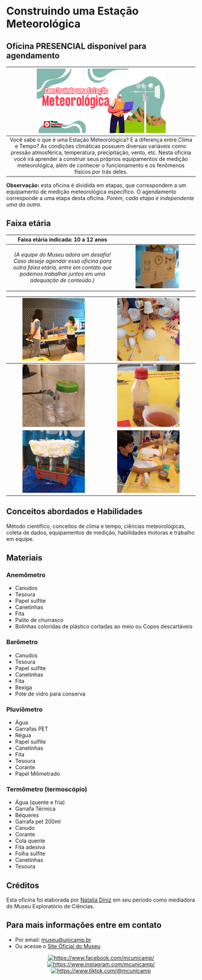 # Construindo uma Estação Meteorológica

## Oficina PRESENCIAL disponível para agendamento

|<img src="construindo-estacao-banner.png" width="70%" height="70%"> |
|:-------------:|
|Você sabe o que é uma Estação Meteorológica? E a diferença entre Clima e Tempo? As condições climáticas possuem diversas variáveis como: pressão atmosférica, temperatura, precipitação, vento, etc. Nesta oficina você irá aprender a construir seus próprios equipamentos de medição meteorológica, além de conhecer o funcionamento e os fenômenos físicos por trás deles.|

**Observação:** esta oficina é dividida em etapas, que correspondem a um equipamento de medição meteorológica específico. O agendamento corresponde a uma etapa desta oficina. *Porém, cada etapa é independente uma da outra*.

## Faixa etária

|Faixa etária indicada: 10 a 12 anos||
|:-------------:|:-------------:|
|*(A equipe do Museu adora um desafio! Caso deseje agendar essa oficina para outra faixa etária, entre em contato que podemos trabalhar juntos em uma adequação de conteúdo.)*|<img src="IMG_const_estacao.JPG" width="60%" height="60%">|

|<img src="IMG_3636.JPG" width="70%" height="70%">|<img src="20230304_162927 (1).jpg" width="70%" height="70%">|
|:-------------:|:-------------:|
|<img src="20230615_152404 (1).jpg" width="70%" height="70%">|<img src="20230915_161651.jpg" width="70%" height="70%">|
|<img src="20230929_170256.jpg" width="70%" height="70%">|<img src="IMG-20230929-WA0067.jpg" width="70%" height="70%">|

## Conceitos abordados e Habilidades

Método científico, conceitos de clima e tempo, ciências meteorológicas, coleta de dados, equipamentos de medição, habilidades motoras e trabalho em equipe.

## Materiais

### Anemômetro
* Canudos
* Tesoura
* Papel sulfite
* Canetinhas
* Fita
* Palito de churrasco
* Bolinhas coloridas de plástico cortadas ao meio ou Copos descartáveis

### Barômetro
* Canudos
* Tesoura
* Papel sulfite
* Canetinhas
* Fita
* Bexiga
* Pote de vidro para conserva

### Pluviômetro
* Água
* Garrafas PET
* Régua
* Papel sulfite
* Canetinhas
* Fita
* Tesoura
* Corante
* Papel Milimetrado

### Termômetro (termoscópio)
* Água (quente e fria)
* Garrafa Térmica
* Béqueres
* Garrafa pet 200ml
* Canudo
* Corante
* Cola quente
* Fita adesiva
* Folha sulfite
* Canetinhas
* Tesoura

## Créditos

Esta oficina foi elaborada por [Natalia Diniz](http://lattes.cnpq.br/4378526938604586) em seu período como mediadora do Museu Exploratório de Ciências.

## Para mais informações entre em contato

* Por email: museu@unicamp.br
* Ou acesse o [Site Oficial do Museu](https://www.mc.unicamp.br/visite)

<div align="center">
  <a href="https://www.facebook.com/mcunicamp/">
    <img src="../facebook-ícone.png" alt="https://www.facebook.com/mcunicamp/" width="5%" height="5%"> 
  <a href="https://www.instagram.com/mcunicamp/">
    <img src="../instagram-ícone.png" alt="https://www.instagram.com/mcunicamp/" width="5%" height="5%"> 
  <a href="https://www.tiktok.com/@mcunicamp">
    <img src="../tiktok-ícone.png" alt="https://www.tiktok.com/@mcunicamp" width="5%" height="5%">
